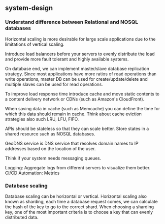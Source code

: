 ## system-design

### Understand difference between Relational and NOSQL databases

Horizontal scaling is more desirable for large scale applications due to the limitations of
vertical scaling.

Introduce load balancers before your servers to evenly distribute the load and provide more fault tolerant
and highly available systems.

On database end, we can implement master/slave database replication strategy. Since most applications
have more ratios of read operations than write operations, master DB can be used for create/update/delete 
and multiple slaves can be used for read operations.

To improve load response time introduce cache and move static contents to a content delivery
network or CDNs (such as Amazon's CloudFront).

When saving data in cache (such as Memcache) you can define the time for which this data should remain in cache.
Think about cache eviction strategies also such LRU, LFU, FIFO.

APIs should be stateless so that they can scale better. Store states in a shared resource such as NOSQL databases.

GeoDNS service is DNS service that resolves domain names to IP addresses based on the location of the user.

Think if your system needs messaging queues.

Logging: Aggregate logs from different servers to visualize them better.
CI/CD Automation:
Metrics

### Database scaling
Database scaling can be horizontal or vertical.
Horizontal scaling also known as sharding, each time a database request comes, we can calculate the hash of the 
key to go to the correct shard.
When choosing a sharding key, one of the most important criteria is to choose a key that can evenly distributed data.







